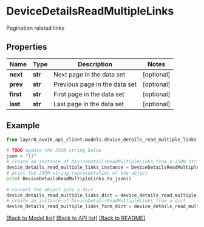 # DeviceDetailsReadMultipleLinks

Pagination related links

## Properties
Name | Type | Description | Notes
------------ | ------------- | ------------- | -------------
**next** | **str** | Next page in the data set | [optional] 
**prev** | **str** | Previous page in the data set | [optional] 
**first** | **str** | First page in the data set | [optional] 
**last** | **str** | Last page in the data set | [optional] 

## Example

```python
from layer8_auvik_api_client.models.device_details_read_multiple_links import DeviceDetailsReadMultipleLinks

# TODO update the JSON string below
json = "{}"
# create an instance of DeviceDetailsReadMultipleLinks from a JSON string
device_details_read_multiple_links_instance = DeviceDetailsReadMultipleLinks.from_json(json)
# print the JSON string representation of the object
print DeviceDetailsReadMultipleLinks.to_json()

# convert the object into a dict
device_details_read_multiple_links_dict = device_details_read_multiple_links_instance.to_dict()
# create an instance of DeviceDetailsReadMultipleLinks from a dict
device_details_read_multiple_links_form_dict = device_details_read_multiple_links.from_dict(device_details_read_multiple_links_dict)
```
[[Back to Model list]](../README.md#documentation-for-models) [[Back to API list]](../README.md#documentation-for-api-endpoints) [[Back to README]](../README.md)


